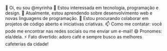 👋 Oi, eu sou @myrinha
👀 Estou interessada em tecnologia, programação e design.
🌱 Atualmente, estou aprendendo sobre desenvolvimento web e novas linguagens de programação.
💞️ Estou procurando colaborar em projetos de código aberto e iniciativas criativas.
📫 Como me contatar: você pode me encontrar nas redes sociais ou me enviar um e-mail!
😄 Pronomes: ela/dela.
⚡ Fato divertido: adoro café e sempre busco as melhores cafeterias da cidade!
